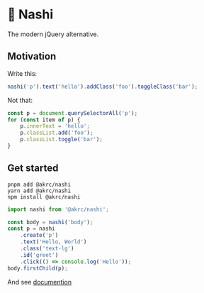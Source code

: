 # 🍐 Nashi

The modern jQuery alternative.

## Motivation

Write this:

```ts
nashi('p').text('hello').addClass('foo').toggleClass('bar');
```

Not that:

```ts
const p = document.querySelectorAll('p');
for (const item of p) {
    p.innerText = 'hello';
    p.classList.add('foo');
    p.classList.toggle('bar');
}
```

## Get started

```shell
pnpm add @akrc/nashi
yarn add @akrc/nashi
npm install @akrc/nashi
```

```ts
import nashi from '@akrc/nashi';

const body = nashi('body');
const p = nashi
    .create('p')
    .text('Hello, World')
    .class('text-lg')
    .id('greet')
    .click(() => console.log('Hello'));
body.firstChild(p);
```

And see [documention](https://nashi.akr.moe)
